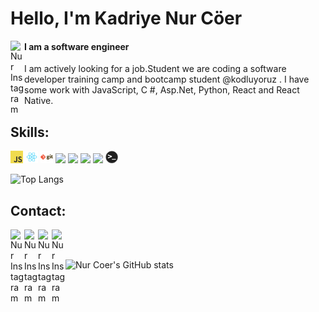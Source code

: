 # Hello, I'm Kadriye Nur Cöer

<img align="left" alt="Nur Instagram" width="22px" src="https://cdn.jsdelivr.net/npm/simple-icons@3.13.0/icons/coffeescript.svg" />

#### I am a software engineer 

I am actively looking for a job.Student we are coding a software developer training camp and bootcamp student @kodluyoruz . I have some work with JavaScript, C #, Asp.Net, Python, React and React Native.

## Skills:  

<code><a target="_blank" rel="noopener noreferrer" href="https://raw.githubusercontent.com/github/explore/80688e429a7d4ef2fca1e82350fe8e3517d3494d/topics/javascript/javascript.png"><img height="20" src="https://raw.githubusercontent.com/github/explore/80688e429a7d4ef2fca1e82350fe8e3517d3494d/topics/javascript/javascript.png" style="max-width:100%;"></a></code>   <code><a target="_blank" rel="noopener noreferrer" href="https://raw.githubusercontent.com/github/explore/80688e429a7d4ef2fca1e82350fe8e3517d3494d/topics/react/react.png"><img height="20" src="https://raw.githubusercontent.com/github/explore/80688e429a7d4ef2fca1e82350fe8e3517d3494d/topics/react/react.png" style="max-width:100%;"></a></code> 
<code><a target="_blank" rel="noopener noreferrer" href="https://raw.githubusercontent.com/github/explore/80688e429a7d4ef2fca1e82350fe8e3517d3494d/topics/git/git.png"><img height="20" src="https://raw.githubusercontent.com/github/explore/80688e429a7d4ef2fca1e82350fe8e3517d3494d/topics/git/git.png" style="max-width:100%;"></a></code> 
<code><a target="_blank" rel="noopener noreferrer" href="https://c0.klipartz.com/pngpicture/7/820/gratis-png-icono-de-la-pantalla-del-ordenador-mac.png"><img height="20" src="https://c0.klipartz.com/pngpicture/7/820/gratis-png-icono-de-la-pantalla-del-ordenador-mac.png" style="max-width:100%;"></a></code>
<code><a target="_blank" rel="noopener noreferrer" href="https://img.favpng.com/17/5/2/asp-net-mvc-logo-net-framework-model-view-controller-png-favpng-v24xiWvwG7hnY9K1Y9P8y3tfs.jpg"><img height="20" src="https://img.favpng.com/17/5/2/asp-net-mvc-logo-net-framework-model-view-controller-png-favpng-v24xiWvwG7hnY9K1Y9P8y3tfs.jpg"></a></code> <code><a target="_blank" rel="noopener noreferrer" href="https://img2.pngindir.com/20180821/px/kisspng-application-programming-interface-logo-image-compu-i-can-develop-back-end-rest-api-for-your-service-f-5b7c8fe20af486.3712986915348899540449.jpg"><img height="20" src="https://img2.pngindir.com/20180821/px/kisspng-application-programming-interface-logo-image-compu-i-can-develop-back-end-rest-api-for-your-service-f-5b7c8fe20af486.3712986915348899540449.jpg"></a></code> <code><a target="_blank" rel="noopener noreferrer" href="https://thumbnail.imgbin.com/18/7/19/imgbin-python-logo-programmer-fierce-python-s-blue-and-yellow-logo-vTCHAtgnCtFtega1YpGrJHPXQ_t.jpg"><img height="20" src="https://thumbnail.imgbin.com/18/7/19/imgbin-python-logo-programmer-fierce-python-s-blue-and-yellow-logo-vTCHAtgnCtFtega1YpGrJHPXQ_t.jpg"></a></code> <code><img height="20" src="https://raw.githubusercontent.com/github/explore/80688e429a7d4ef2fca1e82350fe8e3517d3494d/topics/terminal/terminal.png"></code>


![Top Langs](https://github-readme-stats.vercel.app/api/top-langs/?username=nurcoer&layout=compact)     



## Contact:

<a href="mailto:kadriyecoer@gmail.com" rel="nofollow">
  <img align="left" alt="Nur Instagram" width="22px" src="https://cdn.jsdelivr.net/npm/simple-icons@3.13.0/icons/gmail.svg" />
</a>
<a href="https://www.linkedin.com/in/nur-coer/">
  <img align="left" alt="Nur Instagram" width="22px" src="https://cdn.jsdelivr.net/npm/simple-icons@3.13.0/icons/linkedin.svg" />
</a>
<a href="https://kadriyecoer.medium.com/">
  <img align="left" alt="Nur Instagram" width="22px" src="https://cdn.jsdelivr.net/npm/simple-icons@3.13.0/icons/medium.svg" />
</a>
<a href="https://www.instagram.com/kadriyenur_c/?hl=tr">
  <img align="left" alt="Nur Instagram" width="22px" src="https://cdn.jsdelivr.net/npm/simple-icons@v3/icons/instagram.svg" />
</a>
<br />
<br />


![Nur Coer's GitHub stats](https://github-readme-stats.vercel.app/api?username=nurcoer&show_icons=true&theme=tokyonight)


